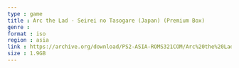 ```yaml
---
type : game
title : Arc the Lad - Seirei no Tasogare (Japan) (Premium Box)
genre : 
format : iso
region : asia
link : https://archive.org/download/PS2-ASIA-ROMS321COM/Arc%20the%20Lad%20-%20Seirei%20no%20Tasogare%20%28Japan%29%20%28Premium%20Box%29.7z
size : 1.9GB
---
```


